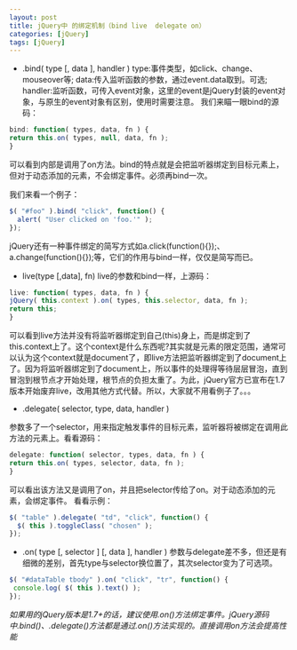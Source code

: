 ```yaml
---
layout: post
title: jQuery中 的绑定机制（bind live  delegate on）
categories: [jQuery]
tags: [jQuery]
---
```



- .bind( type [, data ], handler )
 type:事件类型，如click、change、mouseover等;
data:传入监听函数的参数，通过event.data取到。可选;
handler:监听函数，可传入event对象，这里的event是jQuery封装的event对象，与原生的event对象有区别，使用时需要注意。
我们来瞄一眼bind的源码：
```js
bind: function( types, data, fn ) {
return this.on( types, null, data, fn );
}
```
可以看到内部是调用了on方法。bind的特点就是会把监听器绑定到目标元素上，但对于动态添加的元素，不会绑定事件。必须再bind一次。

我们来看一个例子：
```javascript
$( "#foo" ).bind( "click", function() {
  alert( "User clicked on 'foo.'" );
});
```
jQuery还有一种事件绑定的简写方式如a.click(function(){});、a.change(function(){});等，它们的作用与bind一样，仅仅是简写而已。

 - live(type [,data], fn)
live的参数和bind一样，上源码：

```js
live: function( types, data, fn ) {
jQuery( this.context ).on( types, this.selector, data, fn );
return this;
}
```

可以看到live方法并没有将监听器绑定到自己(this)身上，而是绑定到了this.context上了。这个context是什么东西呢?其实就是元素的限定范围，通常可以认为这个context就是document了，即live方法把监听器绑定到了document上了。因为将监听器绑定到了document上，所以事件的处理得等待层层冒泡，直到冒泡到根节点才开始处理，根节点的负担太重了。为此，jQuery官方已宣布在1.7版本开始废弃live，改用其他方式代替。所以，大家就不用看例子了。。。

 - .delegate( selector, type, data, handler )
 
 参数多了一个selector，用来指定触发事件的目标元素，监听器将被绑定在调用此方法的元素上。看看源码：

```js
delegate: function( selector, types, data, fn ) {
return this.on( types, selector, data, fn );
}
```

可以看出该方法又是调用了on，并且把selector传给了on。对于动态添加的元素，会绑定事件。
看看示例：

```javascript
$( "table" ).delegate( "td", "click", function() {
  $( this ).toggleClass( "chosen" );
});
```

 - .on( type [, selector ] [, data ], handler )
 参数与delegate差不多，但还是有细微的差别，首先type与selector换位置了，其次selector变为了可选项。
 
 ```javascript
$( "#dataTable tbody" ).on( "click", "tr", function() {
  console.log( $( this ).text() );
});
```


*如果用的jQuery版本是1.7+的话，建议使用.on()方法绑定事件。jQuery源码中.bind()、.delegate()方法都是通过.on()方法实现的。直接调用on方法会提高性能*






